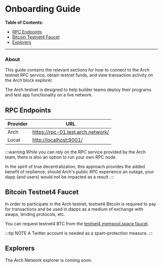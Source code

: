 # Onboarding Guide

**Table of Contents:**
- [RPC Endpoints]
- [Bitcoin Testnet4 Faucet]
- [Explorers]
---

### About

This guide contains the relevant sections for how to connect to the Arch testnet RPC service, obtain testnet funds, and view transaction activity on the Arch block explorer.

The Arch testnet is designed to help builder teams deploy their programs and test app functionality on a live network. 


## RPC Endpoints

| Provider | URL |
|--------|--------|
| Arch | <https://rpc-01.test.arch.network/> |
| Local | <http://localhost:9001/> |

:::warning
While you can rely on the RPC service provided by the Arch team, there is also an option to run your own RPC node. 

In the spirit of true decentralization, this approach provides the added benefit of resilience; should Arch's public RPC experience an outage, your dapp (and users) would not be impacted as a result.
:::

## Bitcoin Testnet4 Faucet

In order to participate in the Arch testnet, testnet4 Bitcoin is required to pay for transactions and be used in dapps as a medium of exchange with swaps, lending protocols, etc.

You can request testnet4 BTC from the [testnet4 mempool.space faucet].

:::tip NOTE
A Twitter account is needed as a spam-protection measure.
:::

## Explorers

The Arch Network explorer is coming soon.

[RPC Endpoints]: #rpc-endpoints
[Bitcoin Testnet4 Faucet]: #bitcoin-testnet4-faucet
[Explorers]: #explorers
[testnet4 mempool.space faucet]: https://mempool.space/testnet4/faucet
